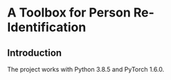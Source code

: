 # A Toolbox for Person Re-Identification


## Introduction

The project works with Python 3.8.5 and PyTorch 1.6.0.
